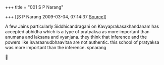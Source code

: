 +++
title = "001 S P Narang"

+++
[[S P Narang	2009-03-04, 07:14:37 [Source](https://groups.google.com/g/bvparishat/c/WEjycNi0SPM)]]



  
A few Jains particularly Siddhicandragani on Kavyaprakasakhandanam has accepted abhidha which is a type of pratyaksa as more important than anumana and laksana and vyanjana. they think that inference and the powers like isvaraanudbhaavitaa are not authentic. this school of pratyaksa was more important than the inference. spnarang  



